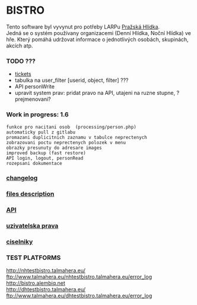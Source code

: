 # BISTRO

Tento software byl vyvynut pro potřeby LARPu [Pražská Hlídka](http://www.prazskahlidka.cz/).  
Jedná se o systém používany organizacemi (Denní Hlídka, Noční Hlídka) ve hře. Který pomáhá udržovat informace o jednotlivých osobách, skupinách, akcích atp.

### TODO ???
- [tickets](https://dhbistro.leankit.com/board/24275378)  
- tabulka na user_filter [userid, object, filter] ???
- API personWrite  
- upravit system prav: pridat pravo na API, utajeni na ruzne stupne, ?prejmenovani?

### Work in progress: 1.6 
	funkce pro nacitani osob  (processing/person.php)
	automaticky pull z gitlabu  
	promazani duplicitnich zaznamu v tabulce neprectenych  
	zobrazovani poctu neprectenych polozek v menu  
	obrazky presunuty do adresare images  
    improved backup (fast restore)  
    API login, logout, personRead  
    rozepsani dokumentace  

### [changelog](doc/changelog.md)

### [files description](doc/files.md)

### [API](doc/api.md)

### [uzivatelska prava](doc/rights.md)

### [ciselniky](doc/enums.md)

### TEST PLATFORMS
http://nhtestbistro.talmahera.eu/  
ftp://www.talmahera.eu/nhtestbistro.talmahera.eu/error_log  
http://bistro.alembiq.net  
http://dhtestbistro.talmahera.eu/  
ftp://www.talmahera.eu/dhtestbistro.talmahera.eu/error_log  
